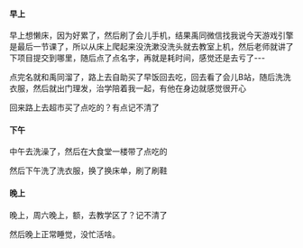 #### 早上

早上想懒床，因为好累了，然后刷了会儿手机，结果禹同微信找我说今天游戏引擎是最后一节课了，所以从床上爬起来没洗漱没洗头就去教室上机，然后老师就讲了下项目提交到哪里，随后点了点名字，再就是耗时间，感觉还是去亏了---

点完名就和禹同溜了，路上去自助买了早饭回去吃，回去看了会儿B站，随后洗洗衣服，然后就出门理发，治学陪着我一起，有他在身边就感觉很开心

回来路上去超市买了点吃的？有点记不清了

#### 下午

中午去洗澡了，然后在大食堂一楼带了点吃的

然后下午洗了洗衣服，换了换床单，刷了刷鞋

#### 晚上

晚上，周六晚上，额，去教学区了？记不清了

然后晚上正常睡觉，没忙活啥。
